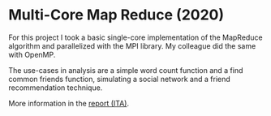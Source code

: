 # Multi-Core Map Reduce (2020)
For this project I took a basic single-core implementation of the MapReduce algorithm and parallelized with the MPI library. My colleague did the same with OpenMP.

The use-cases in analysis are a simple word count function and a find common friends function, simulating a social network and a friend recommendation technique.

More information in the [report (ITA)](./Progetto_Multicore_(DiMarco_Dino).pdf).

